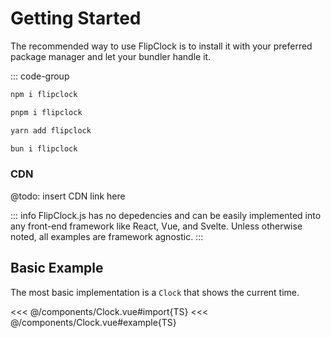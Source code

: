 <script setup lang="ts">
import Clock from './components/Clock.vue';
</script>

# Getting Started

The recommended way to use FlipClock is to install it with your preferred package manager and let your bundler handle it.

::: code-group

```bash [npm]
npm i flipclock
```

```bash [pnpm]
pnpm i flipclock
```

```bash [yarn]
yarn add flipclock
```

```bash [bun]
bun i flipclock
```

### CDN

@todo: insert CDN link here

::: info
FlipClock.js has no depedencies and can be easily implemented into any front-end framework like React, Vue, and Svelte. Unless otherwise noted, all examples are framework agnostic.
:::

## Basic Example

The most basic implementation is a `Clock` that shows the current time.

<Clock />

<<< @/components/Clock.vue#import{TS}
<<< @/components/Clock.vue#example{TS}


